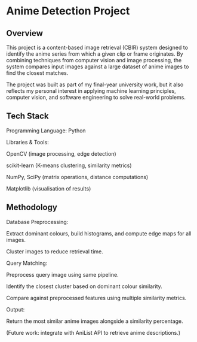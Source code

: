 # **Anime Detection Project**
## Overview

This project is a content-based image retrieval (CBIR) system designed to identify the anime series from which a given clip or frame originates. By combining techniques from computer vision and image processing, the system compares input images against a large dataset of anime images to find the closest matches.

The project was built as part of my final-year university work, but it also reflects my personal interest in applying machine learning principles, computer vision, and software engineering to solve real-world problems.

## Tech Stack

Programming Language: Python

Libraries & Tools:

OpenCV (image processing, edge detection)

scikit-learn (K-means clustering, similarity metrics)

NumPy, SciPy (matrix operations, distance computations)

Matplotlib (visualisation of results)

## Methodology

Database Preprocessing:

Extract dominant colours, build histograms, and compute edge maps for all images.

Cluster images to reduce retrieval time.

Query Matching:

Preprocess query image using same pipeline.

Identify the closest cluster based on dominant colour similarity.

Compare against preprocessed features using multiple similarity metrics.

Output:

Return the most similar anime images alongside a similarity percentage.

(Future work: integrate with AniList API to retrieve anime descriptions.)
